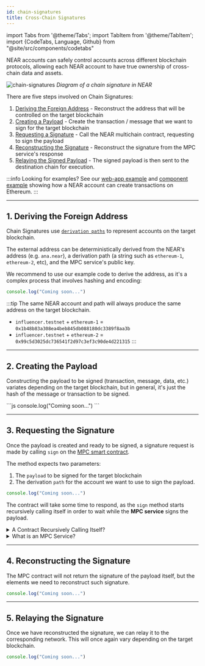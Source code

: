 ```yaml
---
id: chain-signatures
title: Cross-Chain Signatures
---
```


import Tabs from '@theme/Tabs';
import TabItem from '@theme/TabItem';
import {CodeTabs, Language, Github} from "@site/src/components/codetabs"

NEAR accounts can safely control accounts across different blockchain protocols, allowing each NEAR account to have true ownership of cross-chain data and assets.

![chain-signatures](/docs/assets/welcome-pages/chain-signatures-overview.png)
_Diagram of a chain signature in NEAR_

There are five steps involved on Chain Signatures:

1. [Deriving the Foreign Address](#1-deriving-foreigner-the-address) - Reconstruct the address that will be controlled on the target blockchain
2. [Creating a Payload](#2-creating-the-payload) - Create the transaction / message that we want to sign for the target blockchain
3. [Requesting a Signature](#3-requesting-the-signature) - Call the NEAR multichain contract, requesting to sign the payload
4. [Reconstructing the Signature](#4-reconstructing-the-signature) - Reconstruct the signature from the MPC service's response
5. [Relaying the Signed Payload](#5-relaying-the-signature) - The signed payload is then sent to the destination chain for execution.

:::info Looking for examples?
See our [web-app example](https://github.com/near-examples/near-multichain) and [component example](https://test.near.social/md1.testnet/widget/chainsig-sign-eth-tx) showing how a NEAR account can create transactions on Ethereum.
::: 

---

## 1. Deriving the Foreign Address

Chain Signatures use [`derivation paths`](../1.concepts/abstraction/chain-signatures.md#one-account-multiple-chains) to represent accounts on the target blockchain.

The external address can be deterministically derived from the NEAR's address (e.g. `ana.near`), a derivation path (a string such as `ethereum-1`, `ethereum-2`, etc), and the MPC service's public key.

We recommend to use our example code to derive the address, as it's a complex process that involves hashing and encoding: 

<Tabs groupId="code-tabs">
  <TabItem value="Ξ Ethereum">
    <Github language="js"
      url="https://github.com/near-examples/near-multichain/blob/main/src/index.js" start="24" end="28" />
  </TabItem>

  <TabItem value="₿ Bitcoin">

  ```js
  console.log("Coming soon...")
  ```

  </TabItem>
</Tabs>

:::tip
The same NEAR account and path will always produce the same address on the target blockchain.

- `influencer.testnet` + `ethereum-1` = `0x1b48b83a308ea4beb845db088180dc3389f8aa3b`
- `influencer.testnet` + `ethereum-2` = `0x99c5d3025dc736541f2d97c3ef3c90de4d221315`
:::

---

## 2. Creating the Payload
Constructing the payload to be signed (transaction, message, data, etc.) variates depending on the target blockchain, but in general, it's just the hash of the message or transaction to be signed.

<Tabs groupId="code-tabs">
  <TabItem value="Ξ Ethereum">
    <Github language="js"
      url="https://github.com/near-examples/near-multichain/blob/main/src/ethereum.js"
      start="24" end="46" />
  </TabItem>
  <TabItem value="₿ Bitcoin">
  ```js
  console.log("Coming soon...")
  ```
  </TabItem>
</Tabs>

---

## 3. Requesting the Signature 
Once the payload is created and ready to be signed, a signature request is made by calling `sign` on the [MPC smart contract](https://github.com/near/mpc-recovery/blob/develop/contract/src/lib.rs#L298). 

The method expects two parameters: 
  1. The `payload` to be signed for the target blockchain
  2. The derivation `path` for the account we want to use to sign the payload.

<Tabs groupId="code-tabs">
  <TabItem value="Ξ Ethereum">
    <Github language="js"
      url="https://github.com/near-examples/near-multichain/blob/main/src/index.js"
      start="60" end="64" />
  </TabItem>

  <TabItem value="₿ Bitcoin">

  ```js
  console.log("Coming soon...")
  ```

  </TabItem>
</Tabs>

The contract will take some time to respond, as the `sign` method starts recursively calling itself in order to wait while the **MPC service** signs the payload.

<details>
<summary> A Contract Recursively Calling Itself? </summary>

NEAR smart contracts are unable to halt execution and await the completion of a process. To solve this, one can make the contract call itself again and again checking on each iteration if the result is ready.

Note that each call will take one block, and thus result on ~1s of waiting. After some time the contract will either return a result - since somebody external provided it - or run out of GAS waiting.

</details>

<details>
<summary> What is an MPC Service? </summary>

MPC (multi-party computation) allows independent actors to do shared computations on private information, without revealing secrets to each-other.

NEAR uses its own MPC service to safely sign transactions for other chains on behalf of the user. In practice, **no single node** on the MPC can **sign by itself** since they do **not hold the user's keys**. Instead, nodes create signature-shares which are aggregated through multiple rounds to jointly sign the payload.

Generally, MPC signing services work by sharing a master key, which needs to be re-created each time a node joins or leaves. NEAR's MPC service allows for nodes to safely join and leave, without needing to re-derive a master key.

If you want to learn more about how MPC works, we recommend to [**check this article**](https://www.zellic.io/blog/mpc-from-scratch/)

</details>


---

## 4. Reconstructing the Signature 

The MPC contract will not return the signature of the payload itself, but the elements we need to reconstruct such signature. 

<Tabs groupId="code-tabs">
  <TabItem value="Ξ Ethereum">
    <Github language="js"
      url="https://github.com/near-examples/near-multichain/blob/main/src/ethereum.js"
      start="48" end="60" />
  </TabItem>
  <TabItem value="₿ Bitcoin">

  ```js
  console.log("Coming soon...")
  ```
  </TabItem>
</Tabs>

---

## 5. Relaying the Signature

Once we have reconstructed the signature, we can relay it to the corresponding network. This will once again vary depending on the target blockchain.

<Tabs groupId="code-tabs">
  <TabItem value="Ξ Ethereum">
    <Github fname="index.js" language="js"
      url="https://github.com/near-examples/near-multichain/blob/main/src/ethereum.js"
      start="63" end="67" />
  </TabItem>

  <TabItem value="₿ Bitcoin">

  ```js
  console.log("Coming soon...")
  ```
  </TabItem>
</Tabs>